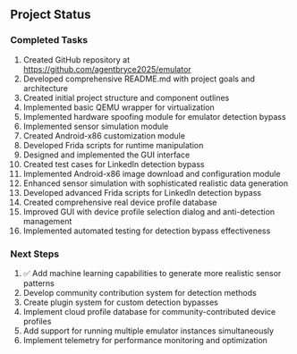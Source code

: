 ## Project Status
### Completed Tasks
1. Created GitHub repository at https://github.com/agentbryce2025/emulator
2. Developed comprehensive README.md with project goals and architecture
3. Created initial project structure and component outlines
4. Implemented basic QEMU wrapper for virtualization
5. Implemented hardware spoofing module for emulator detection bypass
6. Implemented sensor simulation module
7. Created Android-x86 customization module
8. Developed Frida scripts for runtime manipulation
9. Designed and implemented the GUI interface
10. Created test cases for LinkedIn detection bypass
11. Implemented Android-x86 image download and configuration module
12. Enhanced sensor simulation with sophisticated realistic data generation
13. Developed advanced Frida scripts for LinkedIn detection bypass
14. Created comprehensive real device profile database
15. Improved GUI with device profile selection dialog and anti-detection management
16. Implemented automated testing for detection bypass effectiveness

### Next Steps
1. ✅ Add machine learning capabilities to generate more realistic sensor patterns
2. Develop community contribution system for detection methods
3. Create plugin system for custom detection bypasses
4. Implement cloud profile database for community-contributed device profiles
5. Add support for running multiple emulator instances simultaneously
6. Implement telemetry for performance monitoring and optimization
